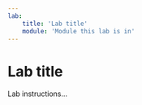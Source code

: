 ```yaml
---
lab:
    title: 'Lab title'
    module: 'Module this lab is in'
---
```


# Lab title

Lab instructions...
